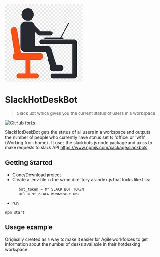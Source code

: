 ![GitHub Logo](hotdeskimage.png)

# SlackHotDeskBot
> Slack Bot which gives you the current status of users in a workspace

[![GitHub forks](https://img.shields.io/github/forks/germcauley/SlackBotTutorial.svg?style=social&label=Fork&maxAge=2592000)](https://GitHub.com/germcauley/SlackBotTutorial/network/)

SlackHotDeskBot gets the status of all users in a workspace and outputs the number of people who currently have status set to 'office' or 'wfh' (Working from home) . It uses the slackbots.js node package and axios to make requests to slack API
https://www.npmjs.com/package/slackbots




## Getting Started

   * Clone/Download project
   * Create a .env file in the same directory as index.js that looks like this:
      ```
         bot_token = MY SLACK BOT TOKEN
         url = MY SLACK WORKSPACE URL
      ```
   * run 
   ```
   npm start
   ```
   
## Usage example

Originally created as a way to make it easier for Agile workforces to get information about the number of desks available in their hotdesking workspace



